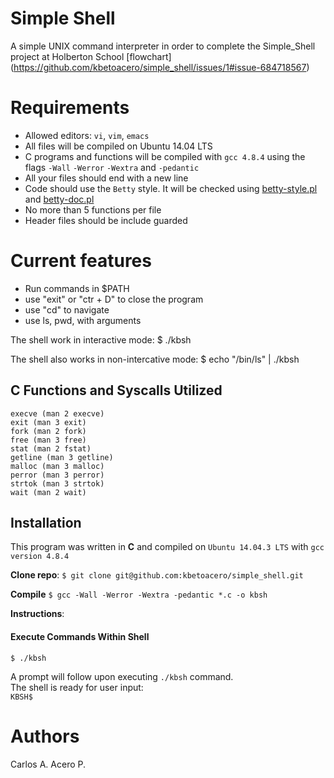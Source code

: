 # Simple Shell

A simple UNIX command interpreter in order to complete the Simple_Shell project at Holberton School
[flowchart] (https://github.com/kbetoacero/simple_shell/issues/1#issue-684718567)
# Requirements

* Allowed editors: ```vi```, ```vim```, ```emacs```
* All files will be compiled on Ubuntu 14.04 LTS
* C programs and functions will be compiled with ```gcc 4.8.4``` using the flags ```-Wall``` ```-Werror``` ```-Wextra``` and ```-pedantic```
* All your files should end with a new line
* Code should use the ```Betty``` style. It will be checked using [betty-style.pl](https://github.com/holbertonschool/Betty/blob/master/betty-style.pl) and [betty-doc.pl](https://github.com/holbertonschool/Betty/blob/master/betty-doc.pl)
* No more than 5 functions per file
* Header files should be include guarded

# Current features
+ Run commands in $PATH
+ use "exit" or "ctr + D" to close the program
+ use "cd" to navigate
+ use ls, pwd, with arguments

The shell work in interactive mode:
$ ./kbsh

The shell also works in non-intercative mode:
$ echo "/bin/ls" | ./kbsh


## C Functions and Syscalls Utilized
```
execve (man 2 execve)
exit (man 3 exit)
fork (man 2 fork)
free (man 3 free)
stat (man 2 fstat)
getline (man 3 getline)
malloc (man 3 malloc)
perror (man 3 perror)
strtok (man 3 strtok)
wait (man 2 wait)
```
## Installation
This program was written in **C** and compiled on `Ubuntu 14.04.3 LTS` with `gcc version 4.8.4`

**Clone repo**:
`$ git clone git@github.com:kbetoacero/simple_shell.git`

**Compile**
`$ gcc -Wall -Werror -Wextra -pedantic *.c -o kbsh`

**Instructions**:
#### Execute Commands Within Shell
`$ ./kbsh`

A prompt will follow upon executing `./kbsh` command. <br />
The shell is ready for user input: <br />
`KBSH$ `

# Authors

Carlos A. Acero P.
